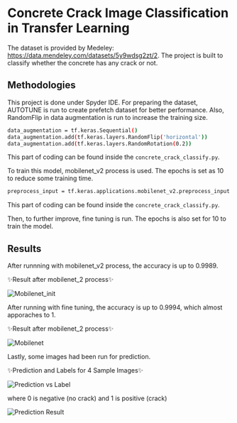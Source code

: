 # Concrete Crack Image Classification in Transfer Learning

The dataset is provided by Medeley: https://data.mendeley.com/datasets/5y9wdsg2zt/2.
The project is built to classify whether the concrete has any crack or not.

## Methodologies
This project is done under Spyder IDE.
For preparing the dataset, AUTOTUNE is run to create prefetch dataset for better performance. Also, RandomFlip in data augmentation is run to increase the training size.

```sh
data_augmentation = tf.keras.Sequential()
data_augmentation.add(tf.keras.layers.RandomFlip('horizontal'))
data_augmentation.add(tf.keras.layers.RandomRotation(0.2))
```

This part of coding can be found inside the `concrete_crack_classify.py`.

To train this model, mobilenet_v2 process is used. The epochs is set as 10 to reduce some training time.

```sh
preprocess_input = tf.keras.applications.mobilenet_v2.preprocess_input
```

This part of coding can be found inside the `concrete_crack_classify.py`.

Then, to further improve, fine tuning is run. The epochs is also set for 10 to train the model. 

## Results
After runnning with mobilenet_v2 process, the accuracy is up to 0.9989. 

✨Result after mobilenet_2 process✨

![Mobilenet_init](https://user-images.githubusercontent.com/34246703/163401999-24c17858-b985-455a-a088-d4951a5c697f.PNG)

After running with fine tuning, the accuracy is up to 0.9994, which almost apporaches to 1. 

✨Result after mobilenet_2 process✨

![Mobilenet](https://user-images.githubusercontent.com/34246703/163402030-bb02041e-10e8-491d-8e91-077ff04c8c5f.PNG)

Lastly, some images had been run for prediction. 

✨Prediction and Labels for 4 Sample Images✨

![Prediction vs Label](https://user-images.githubusercontent.com/34246703/163402059-50fe540d-e8a4-4ed8-8b15-6c0a61ec47f3.PNG)

where 0 is negative (no crack) and 1 is positive (crack)

![Prediction Result](https://user-images.githubusercontent.com/34246703/163402096-e71e5725-d17c-42fc-9b55-ca0f329c542b.PNG)


